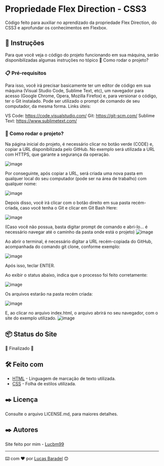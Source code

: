 # Propriedade Flex Direction - CSS3

Código feito para auxiliar no aprendizado da propriedade Flex Direction, do CSS3 e aprofundar os conhecimentos em Flexbox.

## 🚀 Instruções 
Para que você veja o código do projeto funcionando em sua máquina, serão disponibilizadas algumas instruções no tópico 🔧 Como rodar o projeto? 

### 📋 Pré-requisitos
Para isso, você irá precisar basicamente ter um editor de código em sua máquina (Visual Studio Code, Sublime Text, etc), um navegador para acesso (Google Chrome, Opera, Mozilla Firefox) e, para versionar o código, ter o Git instalado. Pode ser utilizado o prompt de comando de seu computador, da mesma forma. 
Links úteis: 

VS Code: https://code.visualstudio.com/
Git: https://git-scm.com/
Sublime Text: https://www.sublimetext.com/

### 🔧 Como rodar o projeto? 
Na página inicial do projeto, é necessário clicar no botão verde (CODE) e, copiar a URL disponibilizada pelo GitHub. No exemplo será utilizada a URL com HTTPS, que garante a segurança da operação. 

![image](https://user-images.githubusercontent.com/45500959/111052820-432fa700-843d-11eb-879f-2af54c513dda.png)


Por conseguinte, após copiar a URL, será criada uma nova pasta em qualquer local do seu computador (pode ser na área de trabalho) com qualquer nome:

![image](https://user-images.githubusercontent.com/45500959/111052804-285d3280-843d-11eb-856c-d34b3569b31e.png)


Depois disso, você irá clicar com o botão direito em sua pasta recém-criada, caso você tenha o Git e clicar em Git Bash Here: 

![image](https://user-images.githubusercontent.com/45500959/111052815-357a2180-843d-11eb-8f90-b9573b21cf4f.png)


(Caso você não possua, basta digitar prompt de comando e abri-lo... é necessário navegar até o caminho da pasta onde está o projeto)
![image](https://user-images.githubusercontent.com/45500959/111051405-84ba5500-8431-11eb-9164-789faddb950f.png)

Ao abrir o terminal, é necessário digitar a URL recém-copiada do GitHub, acompanhada do comando git clone, conforme exemplo: 

![image](https://user-images.githubusercontent.com/45500959/111052829-58a4d100-843d-11eb-813e-601e93c55fa0.png)

Após isso, teclar ENTER.

Ao exibir o status abaixo, indica que o processo foi feito corretamente: 

![image](https://user-images.githubusercontent.com/45500959/111052834-68241a00-843d-11eb-8792-9ad57bc5e998.png)


Os arquivos estarão na pasta recém criada: 

![image](https://user-images.githubusercontent.com/45500959/111052835-6d816480-843d-11eb-8761-81516c70210b.png)

E, ao clicar no arquivo index.html, o arquivo abrirá no seu navegador, com o site do exemplo utilizado. 
![image](https://user-images.githubusercontent.com/45500959/111052839-77a36300-843d-11eb-9df3-fcbaad9cc9aa.png)


## 📦 Status do Site
🚧  Finalizado 🚧

## 🛠️ Feito com
* [HTML](https://developer.mozilla.org/pt-BR/docs/Web/HTML) - Linguagem de marcação de texto utilizada.
* [CSS](https://developer.mozilla.org/pt-BR/docs/Web/CSS) - Folha de estilos utilizada.


## ✒️ Licença 
Consulte o arquivo LICENSE.md, para maiores detalhes.

## ✒️ Autores
Site feito por mim - [Lucbm99](https://github.com/Lucbm99)


---
⌨️ com ❤️ por [Lucas Baradel](https://github.com/Lucbm99) 😊
